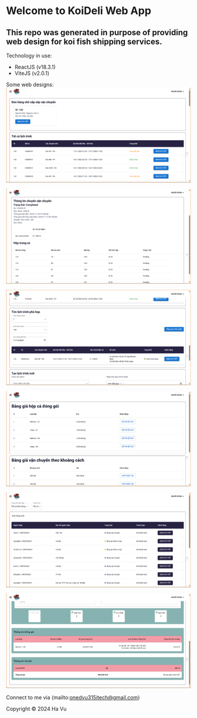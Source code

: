# Welcome to KoiDeli Web App

## This repo was generated in purpose of providing web design for koi fish shipping services.

Technology in use:
* ReactJS (v18.3.1)
* ViteJS (v2.0.1)

Some web designs:
![trip-list](./sample-images/trip-list.png)

![trip-info](./sample-images/trip-info.png)

![suitable-trip](./sample-images/suitable-trip.png)

![shipping-price](./sample-images/shipping-price.png)

![order-list](./sample-images/order-list.png)

![order-info](./sample-images/order-info.png)

Connect to me via (mailto:onedvu315itech@gmail.com)

Copyright &copy; 2024 Ha Vu
